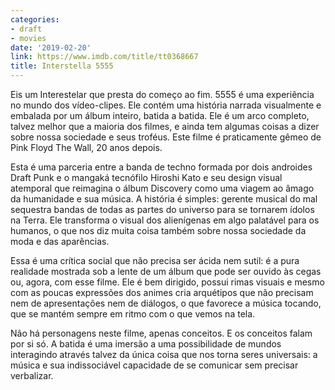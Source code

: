 ```yaml
---
categories:
- draft
- movies
date: '2019-02-20'
link: https://www.imdb.com/title/tt0368667
title: Interstella 5555
---
```


Eis um Interestelar que presta do começo ao fim. 5555 é uma experiência no mundo dos vídeo-clipes. Ele contém uma história narrada visualmente e embalada por um álbum inteiro, batida a batida. Ele é um arco completo, talvez melhor que a maioria dos filmes, e ainda tem algumas coisas a dizer sobre nossa sociedade e seus troféus. Este filme é praticamente gêmeo de Pink Floyd The Wall, 20 anos depois.

Esta é uma parceria entre a banda de techno formada por dois androides Draft Punk e o mangaká tecnófilo Hiroshi Kato e seu design visual atemporal que reimagina o álbum Discovery como uma viagem ao âmago da humanidade e sua música. A história é simples: gerente musical do mal sequestra bandas de todas as partes do universo para se tornarem ídolos na Terra. Ele transforma o visual dos alienígenas em algo palatável para os humanos, o que nos diz muita coisa também sobre nossa sociedade da moda e das aparências.

Essa é uma crítica social que não precisa ser ácida nem sutil: é a pura realidade mostrada sob a lente de um álbum que pode ser ouvido às cegas ou, agora, com esse filme. Ele é bem dirigido, possui rimas visuais e mesmo com as poucas expressões dos animes cria arquétipos que não precisam nem de apresentações nem de diálogos, o que favorece a música tocando, que se mantém sempre em ritmo com o que vemos na tela.

Não há personagens neste filme, apenas conceitos. E os conceitos falam por si só. A batida é uma imersão a uma possibilidade de mundos interagindo através talvez da única coisa que nos torna seres universais: a música e sua indissociável capacidade de se comunicar sem precisar verbalizar.